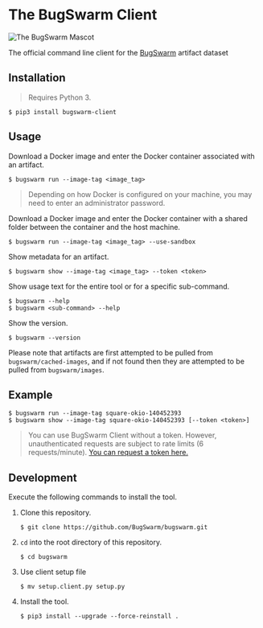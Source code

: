 # The BugSwarm Client

![The BugSwarm Mascot](https://cloud.githubusercontent.com/assets/8139148/24324903/1101b9a2-114c-11e7-9340-316022ef57d5.png)

The official command line client for the [BugSwarm](http://bugswarm.org) artifact dataset

## Installation
> Requires Python 3.
```
$ pip3 install bugswarm-client
```

## Usage
Download a Docker image and enter the Docker container associated with an artifact.
```shell
$ bugswarm run --image-tag <image_tag>
```
> Depending on how Docker is configured on your machine, you may need to enter an administrator password.

Download a Docker image and enter the Docker container with a shared folder between the container and the host machine.

```shell
$ bugswarm run --image-tag <image_tag> --use-sandbox
```

Show metadata for an artifact.

```shell
$ bugswarm show --image-tag <image_tag> --token <token>
```

Show usage text for the entire tool or for a specific sub-command.

```shell
$ bugswarm --help
$ bugswarm <sub-command> --help
```

Show the version.

```shell
$ bugswarm --version
```

Please note that artifacts are first attempted to be pulled from `bugswarm/cached-images`, and if not found then they are attempted to be pulled from `bugswarm/images`.

## Example

```shell
$ bugswarm run --image-tag square-okio-140452393
$ bugswarm show --image-tag square-okio-140452393 [--token <token>]
```

> You can use BugSwarm Client without a token. However, unauthenticated requests are subject to rate limits (6 requests/minute). [You can request a token here.](http://www.bugswarm.org/contact/)

## Development
Execute the following commands to install the tool.
1. Clone this repository.
    ```
    $ git clone https://github.com/BugSwarm/bugswarm.git
    ```
1. `cd` into the root directory of this repository.
    ```
    $ cd bugswarm
    ```
1. Use client setup file
    ```
    $ mv setup.client.py setup.py
    ```
1. Install the tool.
    ```
    $ pip3 install --upgrade --force-reinstall .
    ```
